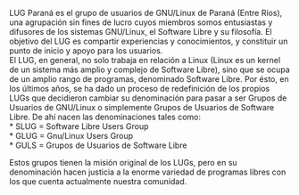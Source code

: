 <!-- 
.. title: ¿Qué es LUG Paraná?
.. slug: sobre-lug
.. date: 2016-08-15 22:18:38 UTC-03:00
.. tags: 
.. category: 
.. link: 
.. description: 
.. type: text
-->

LUG Paraná es el grupo de usuarios de GNU/Linux de Paraná (Entre Ríos), una agrupación sin fines de lucro cuyos miembros somos entusiastas y difusores de los sistemas GNU/Linux, el Software Libre y su filosofía. El objetivo del LUG es compartir experiencias y conocimientos, y constituir un punto de inicio y apoyo para los usuarios.  
El LUG, en general, no solo trabaja en relación a Linux (Linux es un kernel de un sistema más amplio y complejo de Software Libre), sino que se ocupa de un amplio rango de programas, denominado Software Libre. Por ésto, en los últimos años, se ha dado un proceso de redefinición de los propios LUGs que decidieron cambiar su denominación para pasar a ser Grupos de Usuarios de GNU/Linux o simplemente Grupos de Usuarios de Software Libre. De ahí nacen las denominaciones tales como:  
    * SLUG = Software Libre Users Group  
    * GLUG = Gnu/Linux Users Group  
    * GULS = Grupos de Usuarios de Software Libre  
  
Estos grupos tienen la misión original de los LUGs, pero en su denominación hacen justicia a la enorme variedad de programas libres con los que cuenta actualmente nuestra comunidad. 
